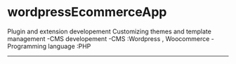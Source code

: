 # wordpressEcommerceApp
Plugin and extension developement 
Customizing themes and template management
-CMS developement
-CMS :Wordpress , Woocommerce
-Programming language :PHP
**********************************************************
